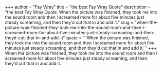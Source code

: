 +++
author = "Fay Wray"
title = "the best Fay Wray Quote"
description = "the best Fay Wray Quote: When the picture was finished, they took me into the sound room and then I screamed more for about five minutes just steady screaming, and then they'd cut that in and add it."
slug = "when-the-picture-was-finished-they-took-me-into-the-sound-room-and-then-i-screamed-more-for-about-five-minutes-just-steady-screaming-and-then-theyd-cut-that-in-and-add-it"
quote = '''When the picture was finished, they took me into the sound room and then I screamed more for about five minutes just steady screaming, and then they'd cut that in and add it.'''
+++
When the picture was finished, they took me into the sound room and then I screamed more for about five minutes just steady screaming, and then they'd cut that in and add it.
